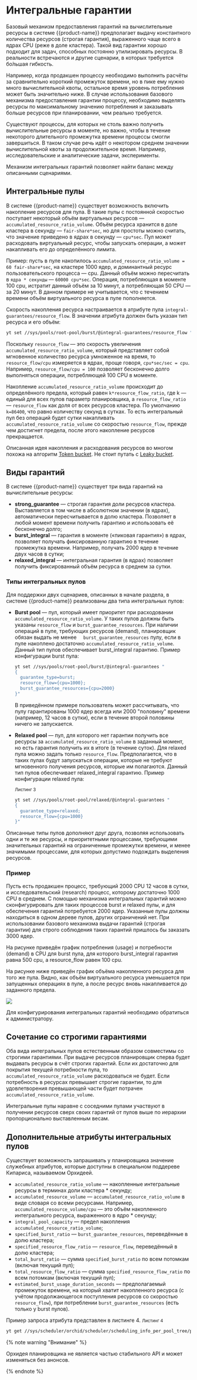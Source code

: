 # Интегральные гарантии

Базовый механизм предоставления гарантий на вычислительные ресурсы в системе {{product-name}} предполагает выдачу константного количества ресурсов (строгая гарантия), выраженного чаще всего в ядрах CPU (реже в доле кластера). Такой вид гарантии хорошо подходит для задач, способных постоянно утилизировать ресурсы. В реальности встречаются и другие сценарии, в которых требуется бо́льшая гибкость.

Например, когда продакшен процессу необходимо выполнить расчёты за сравнительно короткий промежуток времени, но в пике ему нужно много вычислительной квоты, остальное время уровень потребления может быть значительно ниже. В случае использования базового механизма предоставления гарантии процессу, необходимо выделять ресурсы по максимальному значению потребления и заказывать больше ресурсов при планировании, чем реально требуется.

Существуют процессы, для которых не столь важно получить вычислительные ресурсы в моменте, но важно, чтобы в течение некоторого длительного промежутка времени процессы смогли завершиться. В таком случае речь идёт о некотором среднем значении вычислительной квоты за продолжительное время. Например, исследовательские и аналитические задачи, эксперименты.

Механизм интегральных гарантий позволяет найти баланс между описанными сценариями.

## Интегральные пулы

В системе {{product-name}} существует возможность включить накопление ресурсов для пула. В такие пулы с постоянной скоростью поступает некоторый объём виртуальных ресурсов — `accumulated_resource_ratio_volume`. Объём ресурса хранится в доле кластера в секунду — `fair-share*sec`, но для простоты можно считать, что значение приведено в ядрах в секунду — `cpu*sec`. Пул может расходовать виртуальный ресурс, чтобы запускать операции, а может накапливать его до определённого лимита.

Пример: пусть в пуле накопилось `accumulated_resource_ratio_volume = 60 fair-share*sec`, на кластере 1000 ядер, и доминантный ресурс пользовательского процесса — cpu. Данный объём можно пересчитать в `ядра * секунды` — `60000 cpu*sec`. Операция, потребляющая в моменте 100 cpu, истратит данный объём за 10 минут, а потребляющая 50 CPU — за 20 минут. В данном примере не учитывается, что с течением времени объём виртуального ресурса в пуле пополняется.

Скорость накопления ресурса настраивается в атрибуте пула `integral-guarantees/resource_flow`. В значении атрибута должен быть указан тип ресурса и его объём:

```bash
yt set //sys/pools/root-pool/burst/@integral-guarantees/resource_flow "{cpu=100}"
```

Поскольку `resource_flow` — это скорость увеличения `accumulated_resource_ratio_volume`, который представляет собой мгновенное количество ресурса умноженное на время, то `resource_flow/cpu` измеряется в ядрах, проще говоря, `cpu*sec/sec = cpu`. Например, `resource_flow/cpu = 100` позволяет бесконечно долго выполняться операции, потребляющей 100 CPU в моменте.

Накопление `accumulated_resource_ratio_volume` происходит до определённого предела, который равен `k*resource_flow_ratio`, где k — единый для всех пулов параметр планировщика, а `resource_flow_ratio` — `resource_flow` как доля от всех ресурсов кластера. По умолчанию `k=86400`, что равно количеству секунд в сутках. То есть интегральный пул без операций будет сутки накапливать `accumulated_resource_ratio_volume` со скоростью `resource_flow`, прежде чем достигнет предела, после этого накопление ресурсов прекращается.

Описанная идея накопления и расходования ресурсов во многом похожа на алгоритм [Token bucket](https://en.wikipedia.org/wiki/Token_bucket). Не стоит путать с [Leaky bucket](https://en.wikipedia.org/wiki/Leaky_bucket).

## Виды гарантий

В системе {{product-name}} существует три вида гарантий на вычислительные ресурсы:

- **strong_guarantee** — строгая гарантия доли ресурсов кластера. Выставляется в том числе в абсолютном значении (в ядрах), автоматически пересчитывается в долю кластера. Позволяет в любой момент времени получить гарантию и использовать её бесконечно долго;
- **burst_integral** — гарантия в моменте («пиковая гарантия») в ядрах, позволяет получать фиксированную гарантию в течение промежутка времени. Например, получать 2000 ядер в течение двух часов в сутки;
- **relaxed_integral** — интегральная гарантия (в ядрах) позволяет получить фиксированный объём ресурса в среднем за сутки.

### Типы интегральных пулов

Для поддержки двух сценариев, описанных в начале раздела, в системе {{product-name}} реализованы два типа интегральных пулов:
- **Burst pool** — пул, который имеет приоритет при расходовании `accumulated_resource_ratio_volume`. У таких пулов должны быть указаны `resource_flow` и `burst_guarantee_resources`. При наличии операций в пуле, требующих ресурсов (demand), планировщик обязан выдать не менее `  burst_guarantee_resources` пулу, если в пуле накоплено достаточно `accumulated_resource_ratio_volume`. Данный тип пулов обеспечивает burst_integral гарантию.
Пример конфигурации burst пула:

   ```bash
   yt set //sys/pools/root-pool/burst/@integral-guarantees "
   {
     guarantee_type=burst;
     resource_flow={cpu=1000};
     burst_guarantee_resources={cpu=2000}
   }"
   ```

    В приведённом примере пользователь может рассчитывать, что пулу гарантированы 1000 ядер всегда или 2000 "половину" времени (например, 12 часов в сутки), если в течение второй половины ничего не запускается.
- **Relaxed pool** — пул, для которого нет гарантии получить все ресурсы за `accumulated_resource_ratio_volume` в заданный момент, но есть гарантия получить их в итоге (в течение суток). Для relaxed пула можно задать только `resource_flow`. Предполагается, что в таких пулах будут запускаться операции, которые не требуют мгновенного получения ресурсов, которые им полагаются. Данный тип пулов обеспечивает relaxed_integral гарантию.
Пример конфигурации relaxed пула:

    <small>Листинг 3</small>
    ```bash
    yt set //sys/pools/root-pool/relaxed/@integral-guarantees "
    {
      guarantee_type=relaxed;
      resource_flow={cpu=1000}
    }"
    ```

Описанные типы пулов дополняют друг друга, позволяя использовать одни и те же ресурсы, и приоритетными процессами, требующими значительных гарантий на ограниченные промежутки времени, и менее значимыми процессами, для которых допустимо подождать выделения ресурсов.

### Пример

Пусть есть продакшен процесс, требующий 2000 CPU 12 часов в сутки, и исследовательский (research) процесс, которому достаточно 1000 CPU в среднем. С помощью механизма интегральных гарантий можно сконфигурировать для таких процессов burst и relaxed пулы, и для обеспечения гарантий потребуется 2000 ядер. Указанные пулы должны находиться в одном дереве пулов, других ограничений нет. При использовании базового механизма выдачи гарантий (строгая гарантии) для строго соблюдения таких гарантий пришлось бы заказать 3000 ядер.

На рисунке приведён график потребления (usage) и потребности (demand) в CPU для burst пула, для которого burst_integral гарантия равна 500 cpu, а resource_flow равен 100 cpu.

На рисунке ниже приведён график объёма накопленного ресурса для того же пула. Видно, как объём виртуального ресурса уменьшается при запущенных операциях в пуле, а после ресурс вновь накапливается до заданного предела.

![](../../../../../images/pool_accumulated_resource_ratio_volume.png)

Для конфигурирования интегральных гарантий необходимо обратиться к администратору.
## Сочетание со строгими гарантиями

Оба вида интегральных пулов естественным образом совместимы со строгими гарантиями. При выдаче ресурсов планировщик сперва будет выдавать ресурсы в счёт строгих гарантий. Если их достаточно для покрытия текущей потребности пула, то `accumulated_resource_ratio_volume` расходоваться не будет. Если потребность в ресурсах превышает строгие гарантии, то для удовлетворения превышающей части будет потрачен `accumulated_resource_ratio_volume`.

Интегральные пулы наравне с соседними пулами участвуют в получении ресурсов сверх своих гарантий от пулов выше по иерархии пропорционально выставленным весам.

## Дополнительные атрибуты интегральных пулов

Существует возможность запрашивать у планировщика значение служебных атрибутов, которые доступны в специальном поддереве Кипариса, называемом Орхидеей.

- `accumulated_resource_ratio_volume` — накопленные интегральные ресурсы в терминах доли кластера * секунду;
- `accumulated_resource_volume` — `accumulated_resource_ratio_volume` в виде словаря со всеми ресурсами. Например, `accumulated_resource_volume/cpu` — это объём накопленного интегрального ресурса, выраженного в ядро * секунду;
- `integral_pool_capacity` — предел накопления `accumulated_resource_ratio_volume`;
- `specified_burst_ratio` — `burst_guarantee_resources`, переведённые в долю кластера;
- `specified_resource_flow_ratio` — `resource_flow`, переведённый в долю кластера;
- `total_burst_ratio` — сумма `specified_burst_ratio` по всем потомкам (включая текущий пул);
- `total_resource_flow_ratio` — сумма `specified_resource_flow_ratio` по всем потомкам (включая текущий пул);
- `estimated_burst_usage_duration_seconds` — предполагаемый промежуток времени, на который хватит накопленного ресурса (с учётом продолжающегося поступления ресурсов со скоростью `resource_flow`), при потреблении `burst_guarantee_resources` (есть только у burst пулов).

Пример запроса атрибута представлен в листинге 4.
<small>Листинг 4</small>

```bash
yt get //sys/scheduler/orchid/scheduler/scheduling_info_per_pool_tree/physical/fair-share_info/pools/pool_name/integral_pool_capacity
```

{% note warning "Внимание" %}

Орхидея планировщика не является частью стабильного API и может изменяться без анонсов.

{% endnote %}
